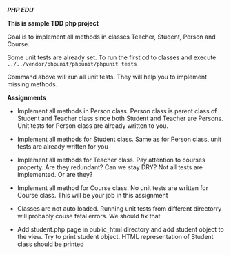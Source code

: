 ***PHP EDU***

**This is sample TDD php project**

Goal is to implement all methods in classes Teacher, Student, Person
and Course.

Some unit tests are already set. To run the first cd to classes and 
execute `../../vendor/phpunit/phpunit/phpunit tests`

Command above will run all unit tests. They will help you to implement
missing methods.

**Assignments**
* Implement all methods in Person class. Person class is parent class
of Student and Teacher class since both Student and Teacher are Persons. 
Unit tests for Person class are already written to you.

* Implement all methods for Student class. Same as for Person class,
unit tests are already written for you

* Implement all methods for Teacher class. Pay attention to courses 
property. Are they redundant? Can we stay DRY? Not all tests are 
implemented. Or are they?

* Implement all method for Course class. No unit tests are written
for Course class. This will be your job in this assignment

* Classes are not auto loaded. Running unit tests from different 
directorry will probably couse fatal errors. We should fix that

* Add student.php page in public_html directory and add student
object to the view. Try to print student object. HTML representation
of Student class should be printed